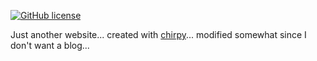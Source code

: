 

[![GitHub license](https://img.shields.io/github/license/PBeamA/PBeamA.github.io)](https://img.shields.io/github/license/PBeamA/PBeamA.github.io)


Just another website... created with [chirpy](https://github.com/cotes2020/jekyll-theme-chirpy/)... modified somewhat since I don't want a blog...
